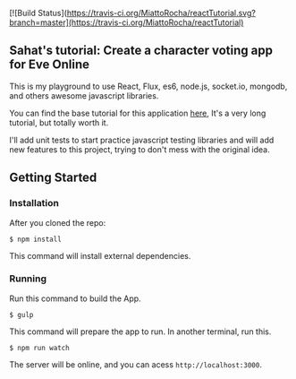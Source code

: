 [![Build Status](https://travis-ci.org/MiattoRocha/reactTutorial.svg?branch=master](https://travis-ci.org/MiattoRocha/reactTutorial)

## Sahat's tutorial: Create a character voting app for Eve Online

This is my playground to use React, Flux, es6, node.js, socket.io, mongodb, and others awesome javascript libraries.

You can find the base tutorial for this application [here](http://sahatyalkabov.com/create-a-character-voting-app-using-react-nodejs-mongodb-and-socketio/),
It's a very long tutorial, but totally worth it.

I'll add unit tests to start practice javascript testing libraries and will add new features to this project, trying to don't mess with the original idea.


## Getting Started

### Installation

After you cloned the repo:

```
$ npm install
```

This command will install external dependencies.

### Running

Run this command to build the App.

```
$ gulp
```

This command will prepare the app to run.
In another terminal, run this.

```
$ npm run watch
```

The server will be online, and you can acess `http://localhost:3000`.